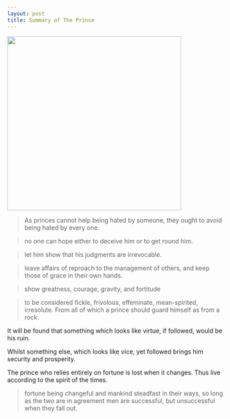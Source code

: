 ```yaml
---
layout: post
title: Summary of The Prince  
---
```


<img height="400" src="https://miro.medium.com/max/688/1*dXTprvEBtowXyaSCVtJSJA.jpeg" />


> As princes cannot help being hated by someone, they ought to avoid being hated by every one. 

> no one can hope either to deceive him or to get round him.

> let him show that his judgments are irrevocable.

>  leave affairs of reproach to the management of others, and keep those of grace in their own hands.

>  show greatness, courage, gravity, and fortitude

>  to be considered fickle, frivolous, effeminate, mean-spirited, irresolute. From all of which a prince should guard himself as from a rock.

It will be found that something which looks like virtue, if followed, would be his ruin.

Whilst something else, which looks like vice, yet followed brings him security and prosperity.

The prince who relies entirely on fortune is lost when it changes. Thus live according to the spirit of the times.

> fortune being changeful and mankind steadfast in their ways, so long as the two are in agreement men are successful, but unsuccessful when they fall out.

